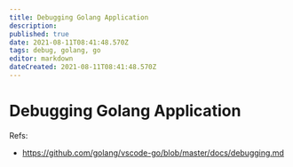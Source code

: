 ```yaml
---
title: Debugging Golang Application
description: 
published: true
date: 2021-08-11T08:41:48.570Z
tags: debug, golang, go
editor: markdown
dateCreated: 2021-08-11T08:41:48.570Z
---
```


# Debugging Golang Application

Refs:
- https://github.com/golang/vscode-go/blob/master/docs/debugging.md
